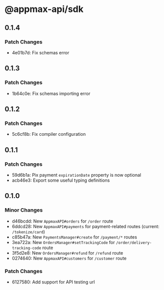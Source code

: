 # @appmax-api/sdk

## 0.1.4

### Patch Changes

- 4e01b7d: Fix schemas error

## 0.1.3

### Patch Changes

- 1b64c0e: Fix schemas importing error

## 0.1.2

### Patch Changes

- 5c6cf8b: Fix compiler configuration

## 0.1.1

### Patch Changes

- 59d6b1a: Pix payment `expirationDate` property is now optional
- acb46e3: Export some useful typing definitions

## 0.1.0

### Minor Changes

- d46bcdd: New `AppmaxAPI#orders` for `/order` route
- 6ddcd28: New `AppmaxAPI#payments` for payment-related routes (current: `/tokenize/card`)
- c85b47a: New `PaymentsManager#create` for `/payment/*` routes
- 3ea722a: New `OrdersManager#setTrackingCode` for `/order/delivery-tracking-code` route
- 3f5d2e8: New `OrdersManager#refund` for `/refund` route
- 0274640: New `AppmaxAPI#customers` for `/customer` route

### Patch Changes

- 6127580: Add support for API testing url
